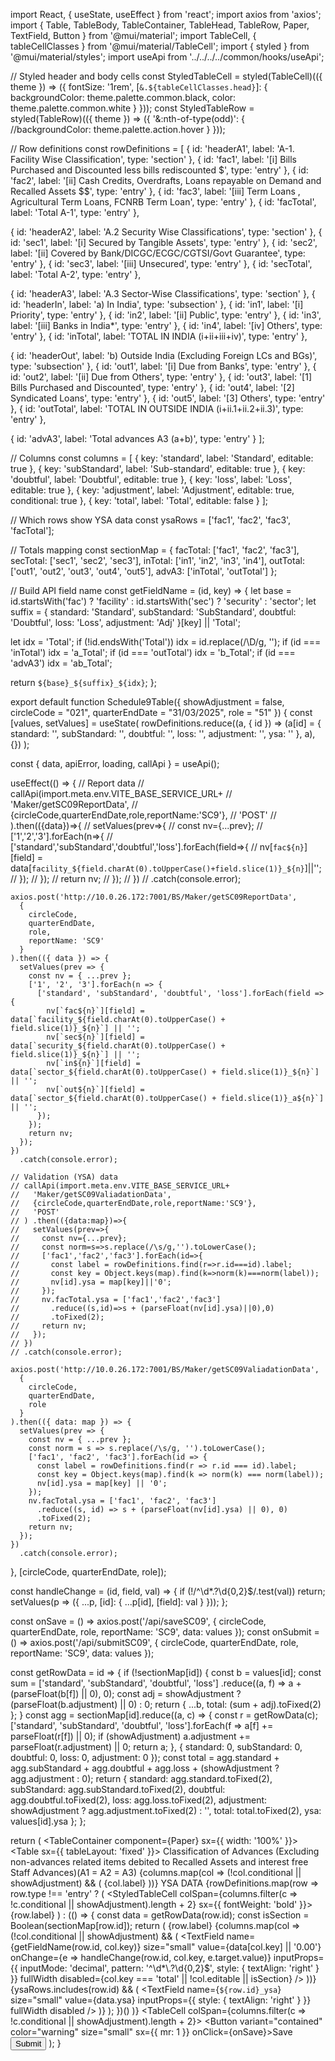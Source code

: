 import React, { useState, useEffect } from 'react';
import axios from 'axios';
import {
  Table,
  TableBody,
  TableContainer,
  TableHead,
  TableRow,
  Paper,
  TextField,
  Button
} from '@mui/material';
import TableCell, { tableCellClasses } from '@mui/material/TableCell';
import { styled } from '@mui/material/styles';
import useApi from '../../../../common/hooks/useApi';

// Styled header and body cells
const StyledTableCell = styled(TableCell)(({ theme }) => ({
  fontSize: '1rem',
  [`&.${tableCellClasses.head}`]: {
    backgroundColor: theme.palette.common.black,
    color: theme.palette.common.white
  }
}));
const StyledTableRow = styled(TableRow)(({ theme }) => ({
  '&:nth-of-type(odd)': {
    //backgroundColor: theme.palette.action.hover
  }
}));

// Row definitions
const rowDefinitions = [
  { id: 'headerA1', label: 'A-1. Facility Wise Classification', type: 'section' },
  { id: 'fac1', label: '[i] Bills Purchased and Discounted less bills rediscounted $', type: 'entry' },
  { id: 'fac2', label: '[ii] Cash Credits, Overdrafts, Loans repayable on Demand and Recalled Assets $$', type: 'entry' },
  { id: 'fac3', label: '[iii]  Term Loans , Agricultural Term Loans, FCNRB Term Loan', type: 'entry' },
  { id: 'facTotal', label: 'Total A-1', type: 'entry' },

  { id: 'headerA2', label: 'A.2 Security Wise Classifications', type: 'section' },
  { id: 'sec1', label: '[i] Secured by Tangible Assets', type: 'entry' },
  { id: 'sec2', label: '[ii] Covered by Bank/DICGC/ECGC/CGTSI/Govt Guarantee', type: 'entry' },
  { id: 'sec3', label: '[iii] Unsecured', type: 'entry' },
  { id: 'secTotal', label: 'Total A-2', type: 'entry' },

  { id: 'headerA3', label: 'A.3 Sector-Wise Classifications', type: 'section' },
  { id: 'headerIn', label: 'a) In India', type: 'subsection' },
  { id: 'in1', label: '[i] Priority', type: 'entry' },
  { id: 'in2', label: '[ii] Public', type: 'entry' },
  { id: 'in3', label: '[iii] Banks in India*', type: 'entry' },
  { id: 'in4', label: '[iv] Others', type: 'entry' },
  { id: 'inTotal', label: 'TOTAL IN INDIA (i+ii+iii+iv)', type: 'entry' },

  { id: 'headerOut', label: 'b) Outside India (Excluding Foreign LCs and BGs)', type: 'subsection' },
  { id: 'out1', label: '[i] Due from Banks', type: 'entry' },
  { id: 'out2', label: '[ii] Due from Others', type: 'entry' },
  { id: 'out3', label: '[1] Bills Purchased and Discounted', type: 'entry' },
  { id: 'out4', label: '[2] Syndicated Loans', type: 'entry' },
  { id: 'out5', label: '[3] Others', type: 'entry' },
  { id: 'outTotal', label: 'TOTAL IN OUTSIDE INDIA (i+ii.1+ii.2+ii.3)', type: 'entry' },

  { id: 'advA3', label: 'Total advances A3 (a+b)', type: 'entry' }
];

// Columns
const columns = [
  { key: 'standard', label: 'Standard', editable: true },
  { key: 'subStandard', label: 'Sub-standard', editable: true },
  { key: 'doubtful', label: 'Doubtful', editable: true },
  { key: 'loss', label: 'Loss', editable: true },
  { key: 'adjustment', label: 'Adjustment', editable: true, conditional: true },
  { key: 'total', label: 'Total', editable: false }
];

// Which rows show YSA data
const ysaRows = ['fac1', 'fac2', 'fac3', 'facTotal'];

// Totals mapping
const sectionMap = {
  facTotal: ['fac1', 'fac2', 'fac3'],
  secTotal: ['sec1', 'sec2', 'sec3'],
  inTotal: ['in1', 'in2', 'in3', 'in4'],
  outTotal: ['out1', 'out2', 'out3', 'out4', 'out5'],
  advA3: ['inTotal', 'outTotal']
};

// Build API field name
const getFieldName = (id, key) => {
  let base = id.startsWith('fac') ? 'facility'
    : id.startsWith('sec') ? 'security'
      : 'sector';
  let suffix = {
    standard: 'Standard',
    subStandard: 'SubStandard',
    doubtful: 'Doubtful',
    loss: 'Loss',
    adjustment: 'Adj'
  }[key] || 'Total';

  let idx = 'Total';
  if (!id.endsWith('Total')) idx = id.replace(/\D/g, '');
  if (id === 'inTotal') idx = 'a_Total';
  if (id === 'outTotal') idx = 'b_Total';
  if (id === 'advA3') idx = 'ab_Total';

  return `${base}_${suffix}_${idx}`;
};

export default function Schedule9Table({ showAdjustment = false, circleCode = "021", quarterEndDate = "31/03/2025", role = "51" }) {
  const [values, setValues] = useState(
    rowDefinitions.reduce((a, { id }) => (a[id] = { standard: '', subStandard: '', doubtful: '', loss: '', adjustment: '', ysa: '' }, a), {})
  );

  const { data, apiError, loading, callApi } = useApi();

  useEffect(() => {
    // Report data
    // callApi(import.meta.env.VITE_BASE_SERVICE_URL+
    //   'Maker/getSC09ReportData',
    //   {circleCode,quarterEndDate,role,reportName:'SC9'},
    //   'POST'
    // ).then(({data})=>{
    //   setValues(prev=>{
    //     const nv={...prev};
    //     ['1','2','3'].forEach(n=>{
    //       ['standard','subStandard','doubtful','loss'].forEach(field=>{
    //         nv[`fac${n}`][field] = data[`facility_${field.charAt(0).toUpperCase()+field.slice(1)}_${n}`]||'';
    //       });
    //     });
    //     return nv;
    //   });
    // })
    // .catch(console.error);

    axios.post('http://10.0.26.172:7001/BS/Maker/getSC09ReportData',
      {
        circleCode,
        quarterEndDate,
        role,
        reportName: 'SC9'
      }
    ).then(({ data }) => {
      setValues(prev => {
        const nv = { ...prev };
        ['1', '2', '3'].forEach(n => {
          ['standard', 'subStandard', 'doubtful', 'loss'].forEach(field => {
            nv[`fac${n}`][field] = data[`facility_${field.charAt(0).toUpperCase() + field.slice(1)}_${n}`] || '';
            nv[`sec${n}`][field] = data[`security_${field.charAt(0).toUpperCase() + field.slice(1)}_${n}`] || '';
            nv[`in${n}`][field] = data[`sector_${field.charAt(0).toUpperCase() + field.slice(1)}_${n}`] || '';
            nv[`out${n}`][field] = data[`sector_${field.charAt(0).toUpperCase() + field.slice(1)}_a${n}`] || '';
          });
        });
        return nv;
      });
    })
      .catch(console.error);

    // Validation (YSA) data
    // callApi(import.meta.env.VITE_BASE_SERVICE_URL+
    //   'Maker/getSC09ValiadationData',
    //   {circleCode,quarterEndDate,role,reportName:'SC9'},
    //   'POST'
    // ) .then(({data:map})=>{
    //   setValues(prev=>{
    //     const nv={...prev};
    //     const norm=s=>s.replace(/\s/g,'').toLowerCase();
    //     ['fac1','fac2','fac3'].forEach(id=>{
    //       const label = rowDefinitions.find(r=>r.id===id).label;
    //       const key = Object.keys(map).find(k=>norm(k)===norm(label));
    //       nv[id].ysa = map[key]||'0';
    //     });
    //     nv.facTotal.ysa = ['fac1','fac2','fac3']
    //       .reduce((s,id)=>s + (parseFloat(nv[id].ysa)||0),0)
    //       .toFixed(2);
    //     return nv;
    //   });
    // })
    // .catch(console.error);

    axios.post('http://10.0.26.172:7001/BS/Maker/getSC09ValiadationData',
      {
        circleCode,
        quarterEndDate,
        role
      }
    ).then(({ data: map }) => {
      setValues(prev => {
        const nv = { ...prev };
        const norm = s => s.replace(/\s/g, '').toLowerCase();
        ['fac1', 'fac2', 'fac3'].forEach(id => {
          const label = rowDefinitions.find(r => r.id === id).label;
          const key = Object.keys(map).find(k => norm(k) === norm(label));
          nv[id].ysa = map[key] || '0';
        });
        nv.facTotal.ysa = ['fac1', 'fac2', 'fac3']
          .reduce((s, id) => s + (parseFloat(nv[id].ysa) || 0), 0)
          .toFixed(2);
        return nv;
      });
    })
      .catch(console.error);

  }, [circleCode, quarterEndDate, role]);

  const handleChange = (id, field, val) => {
    if (!/^\d*\.?\d{0,2}$/.test(val)) return;
    setValues(p => ({ ...p, [id]: { ...p[id], [field]: val } }));
  };

  const onSave = () => axios.post('/api/saveSC09', { circleCode, quarterEndDate, role, reportName: 'SC9', data: values });
  const onSubmit = () => axios.post('/api/submitSC09', { circleCode, quarterEndDate, role, reportName: 'SC9', data: values });

  const getRowData = id => {
    if (!sectionMap[id]) {
      const b = values[id];
      const sum = ['standard', 'subStandard', 'doubtful', 'loss']
        .reduce((a, f) => a + (parseFloat(b[f]) || 0), 0);
      const adj = showAdjustment ? (parseFloat(b.adjustment) || 0) : 0;
      return { ...b, total: (sum + adj).toFixed(2) };
    }
    const agg = sectionMap[id].reduce((a, c) => {
      const r = getRowData(c);
      ['standard', 'subStandard', 'doubtful', 'loss'].forEach(f => a[f] += parseFloat(r[f]) || 0);
      if (showAdjustment) a.adjustment += parseFloat(r.adjustment) || 0;
      return a;
    }, { standard: 0, subStandard: 0, doubtful: 0, loss: 0, adjustment: 0 });
    const total = agg.standard + agg.subStandard + agg.doubtful + agg.loss + (showAdjustment ? agg.adjustment : 0);
    return {
      standard: agg.standard.toFixed(2),
      subStandard: agg.subStandard.toFixed(2),
      doubtful: agg.doubtful.toFixed(2),
      loss: agg.loss.toFixed(2),
      adjustment: showAdjustment ? agg.adjustment.toFixed(2) : '',
      total: total.toFixed(2),
      ysa: values[id].ysa
    };
  };

  return (
    <TableContainer component={Paper} sx={{ width: '100%' }}>
      <Table sx={{ tableLayout: 'fixed' }}>
        <TableHead>
          <TableRow>
            <StyledTableCell>Classification of Advances (Excluding non-advances
              related items debited to Recalled Assets
              and interest free Staff Advances)(A1 = A2 = A3)</StyledTableCell>
            {columns.map(col => (!col.conditional || showAdjustment) && (
              <StyledTableCell key={col.key} align="center">{col.label}</StyledTableCell>
            ))}
            <StyledTableCell align="center">YSA DATA</StyledTableCell>
          </TableRow>
        </TableHead>
        <TableBody>
          {rowDefinitions.map(row => row.type !== 'entry'
            ? (
              <StyledTableRow key={row.id}>
                <StyledTableCell colSpan={columns.filter(c => !c.conditional || showAdjustment).length + 2} sx={{ fontWeight: 'bold' }}>
                  {row.label}
                </StyledTableCell>
              </StyledTableRow>
            ) : (() => {
              const data = getRowData(row.id);
              const isSection = Boolean(sectionMap[row.id]);
              return (
                <StyledTableRow key={row.id}>
                  <StyledTableCell>{row.label}</StyledTableCell>
                  {columns.map(col => (!col.conditional || showAdjustment) && (
                    <StyledTableCell key={col.key} align="right">
                      <TextField
                        name={getFieldName(row.id, col.key)}
                        size="small"
                        value={data[col.key] || '0.00'}
                        onChange={e => handleChange(row.id, col.key, e.target.value)}
                        inputProps={{ inputMode: 'decimal', pattern: '^\\d*\\.?\\d{0,2}$', style: { textAlign: 'right' } }}
                        fullWidth
                        disabled={col.key === 'total' || !col.editable || isSection}
                      />
                    </StyledTableCell>
                  ))}
                  <StyledTableCell align="right">
                    {ysaRows.includes(row.id) && (
                      <TextField
                        name={`${row.id}_ysa`}
                        size="small"
                        value={data.ysa}
                        inputProps={{ style: { textAlign: 'right' } }}
                        fullWidth
                        disabled
                      />
                    )}
                  </StyledTableCell>
                </StyledTableRow>
              );
            })()
          )}
          <TableRow>
            <TableCell colSpan={columns.filter(c => !c.conditional || showAdjustment).length + 2}>
              <Button variant="contained" color="warning" size="small" sx={{ mr: 1 }} onClick={onSave}>Save</Button>
              <Button variant="contained" color="success" size="small" onClick={onSubmit}>Submit</Button>
            </TableCell>
          </TableRow>
        </TableBody>
      </Table>
    </TableContainer>
  );
}
